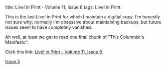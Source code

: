 title: Live! in Print - Volume 11, Issue 6
tags: Live! in Print

This is the last Live! in Print for which I maintain a digitial copy. I'm
honestly not sure why; normally I'm obsessive about maintaining backups, but
future issues seem to have completely vanished.

Ah well, at least we get to read one final chunk of "This Columnist's Manifesto".

Click this link: [Live! in Print - Volume 11, Issue 6](https://storage.googleapis.com/thekevjames-artifacts/lip6.pdf).

<div class='prev-post'><a href='/blog/2011-12-07-lip-5'>Issue 5</a></div>
